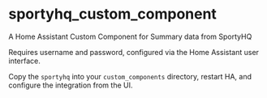 # sportyhq_custom_component
A Home Assistant Custom Component for Summary data from SportyHQ

Requires username and password, configured via the Home Assistant user interface.



Copy the `sportyhq` into your `custom_components` directory, restart HA, and configure the integration from the UI.
